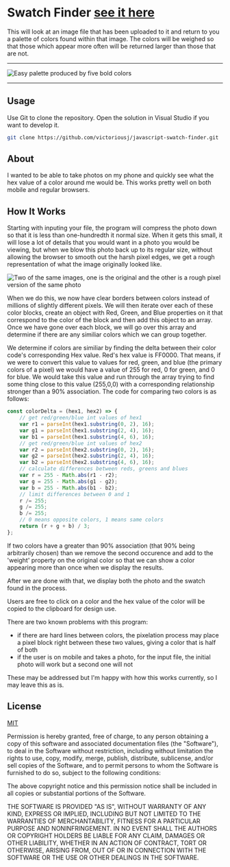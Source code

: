 # Swatch Finder [see it here](https://victoriousj.github.io/javascript-swatch-finder/)

This will look at an image file that has been uploaded to it and return to you a palette of colors found within that image. The colors will be weighed so that those which appear more often will be returned larger than those that are not.

---

![Easy palette produced by five bold colors](https://raw.githubusercontent.com/victoriousj/javascript-swatch-finder/master/src/example.PNG)

---

## Usage

Use Git to clone the repository. Open the solution in Visual Studio if you want to develop it.

```bash
git clone https://github.com/victoriousj/javascript-swatch-finder.git
```

## About

I wanted to be able to take photos on my phone and quickly see what the hex value of a color around me would be. This works pretty well on both mobile and regular browsers.

## How It Works

Starting with inputing your file, the program will compress the photo down so that it is less than one-hundredth it normal size. When it gets this small, it will lose a lot of details that you would want in a photo you would be viewing, but when we blow this photo back up to its regular size, without allowing the browser to smooth out the harsh pixel edges, we get a rough representation of what the image originally looked like.

![Two of the same images, one is the original and the other is a rough pixel version of the same photo](https://raw.githubusercontent.com/victoriousj/javascript-swatch-finder/master/src/pixelate.png)

When we do this, we now have clear borders between colors instead of millions of slightly different pixels. We will then iterate over each of these color blocks, create an object with Red, Green, and Blue properties on it that correspond to the color of the block and then add this object to an array. Once we have gone over each block, we will go over this array and determine if there are any similiar colors which we can group together.

We determine if colors are similiar by finding the delta between their color code's corresponding Hex value. Red's hex value is FF0000. That means, if we were to convert this value to values for red, green, and blue (the primary colors of a pixel) we would have a value of 255 for red, 0 for green, and 0 for blue. We would take this value and run through the array trying to find some thing close to this value (255,0,0) with a corresponding relationship stronger than a 90% association. The code for comparing two colors is as follows:

```javascript
const colorDelta = (hex1, hex2) => {
    // get red/green/blue int values of hex1
    var r1 = parseInt(hex1.substring(0, 2), 16);
    var g1 = parseInt(hex1.substring(2, 4), 16);
    var b1 = parseInt(hex1.substring(4, 6), 16);
    // get red/green/blue int values of hex2
    var r2 = parseInt(hex2.substring(0, 2), 16);
    var g2 = parseInt(hex2.substring(2, 4), 16);
    var b2 = parseInt(hex2.substring(4, 6), 16);
    // calculate differences between reds, greens and blues
    var r = 255 - Math.abs(r1 - r2);
    var g = 255 - Math.abs(g1 - g2);
    var b = 255 - Math.abs(b1 - b2);
    // limit differences between 0 and 1
    r /= 255;
    g /= 255;
    b /= 255;
    // 0 means opposite colors, 1 means same colors
    return (r + g + b) / 3;
};
```

If two colors have a greater than 90% association (that 90% being arbitrarily chosen) than we remove the second occurence and add to the 'weight' property on the original color so that we can show a color appearing more than once when we display the results.

After we are done with that, we display both the photo and the swatch found in the process.

Users are free to click on a color and the hex value of the color will be copied to the clipboard for design use.

There are two known problems with this program:

-   if there are hard lines between colors, the pixelation process may place a pixel block right between these two values, giving a color that is half of both
-   if the user is on mobile and takes a photo, for the input file, the initial photo will work but a second one will not

These may be addressed but I'm happy with how this works currently, so I may leave this as is.

## License

[MIT](https://choosealicense.com/licenses/mit/)

Permission is hereby granted, free of charge, to any person obtaining a copy of this software and associated documentation files (the "Software"), to deal in the Software without restriction, including without limitation the rights to use, copy, modify, merge, publish, distribute, sublicense, and/or sell copies of the Software, and to permit persons to whom the Software is furnished to do so, subject to the following conditions:

The above copyright notice and this permission notice shall be included in all copies or substantial portions of the Software.

THE SOFTWARE IS PROVIDED "AS IS", WITHOUT WARRANTY OF ANY KIND, EXPRESS OR IMPLIED, INCLUDING BUT NOT LIMITED TO THE WARRANTIES OF MERCHANTABILITY, FITNESS FOR A PARTICULAR PURPOSE AND NONINFRINGEMENT. IN NO EVENT SHALL THE AUTHORS OR COPYRIGHT HOLDERS BE LIABLE FOR ANY CLAIM, DAMAGES OR OTHER LIABILITY, WHETHER IN AN ACTION OF CONTRACT, TORT OR OTHERWISE, ARISING FROM, OUT OF OR IN CONNECTION WITH THE SOFTWARE OR THE USE OR OTHER DEALINGS IN THE SOFTWARE.
